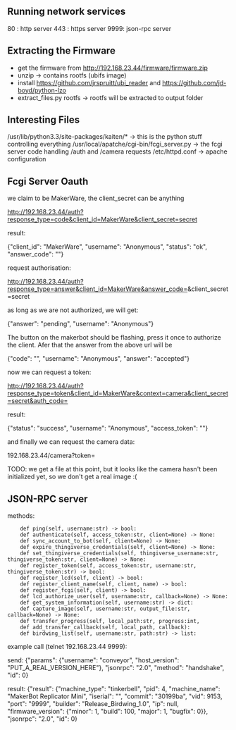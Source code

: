 Running network services
------------------------

80  : http server
443 : https server
9999: json-rpc server

Extracting the Firmware
-----------------------
 - get the firmware from http://192.168.23.44/firmware/firmware.zip
 - unzip -> contains rootfs (ubifs image)
 - install https://github.com/jrspruitt/ubi_reader and https://github.com/jd-boyd/python-lzo
 - extract_files.py rootfs -> rootfs will be extracted to output folder
 
Interesting Files
-----------------
/usr/lib/python3.3/site-packages/kaiten/* -> this is the python stuff controlling everything
/usr/local/apatche/cgi-bin/fcgi_server.py -> the fcgi server code handling /auth and /camera requests
/etc/httpd.conf -> apache configuration


Fcgi Server Oauth
-----------------

we claim to be MakerWare, the client_secret can be anything

  http://192.168.23.44/auth?response_type=code&client_id=MakerWare&client_secret=secret

result:

  {"client_id": "MakerWare", "username": "Anonymous", "status": "ok", "answer_code": "<ANSCODE>"}

request authorisation:

  http://192.168.23.44/auth?response_type=answer&client_id=MakerWare&answer_code=<ANSCODE>&client_secret=secret

as long as we are not authorized, we will get:

  {"answer": "pending", "username": "Anonymous"}
  
The button on the makerbot should be flashing, press it once to authorize the client. Afer that the answer from the above url will be

  {"code": "<AUTHCODE>", "username": "Anonymous", "answer": "accepted"}

now we can request a token:
  
  http://192.168.23.44/auth?response_type=token&client_id=MakerWare&context=camera&client_secret=secret&auth_code=<AUTHCODE>

result:
  
  {"status": "success", "username": "Anonymous", "access_token": "<ACCESSTOKEN>"}


and finally we can request the camera data:

  192.168.23.44/camera?token=<ACCESSTOKEN>

TODO: we get a file at this point, but it looks like the camera hasn't been initialized yet, so we don't get a real image :(


JSON-RPC server
---------------

methods:

```
    def ping(self, username:str) -> bool:
    def authenticate(self, access_token:str, client=None) -> None:
    def sync_account_to_bot(self, client=None) -> None:
    def expire_thingiverse_credentials(self, client=None) -> None:
    def set_thingiverse_credentials(self, thingiverse_username:str, thingiverse_token:str, client=None) -> None:
    def register_token(self, access_token:str, username:str, thingiverse_token:str) -> bool:
    def register_lcd(self, client) -> bool:
    def register_client_name(self, client, name) -> bool:
    def register_fcgi(self, client) -> bool:
    def lcd_authorize_user(self, username:str, callback=None) -> None:
    def get_system_information(self, username:str) -> dict:
    def capture_image(self, username:str, output_file:str, callback=None) -> None:
    def transfer_progress(self, local_path:str, progress:int,
    def add_transfer_callback(self, local_path, callback):
    def birdwing_list(self, username:str, path:str) -> list:
```


example call (telnet 192.168.23.44 9999):

send: 
  {"params": {"username": "conveyor", "host_version": "PUT_A_REAL_VERSION_HERE"}, "jsonrpc": "2.0", "method": "handshake", "id": 0}

result:
  {"result": {"machine_type": "tinkerbell", "pid": 4, "machine_name": "MakerBot Replicator Mini", "iserial": "<serial>", "commit": "30199ba", "vid": 9153, "port": "9999", "builder": "Release_Birdwing_1.0", "ip": null, "firmware_version": {"minor": 1, "build": 100, "major": 1, "bugfix": 0}}, "jsonrpc": "2.0", "id": 0}




